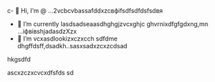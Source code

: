 c- 👋 Hi, I’m @ ...2vcbcvbassafddxzcвфіfsdfsdfdsfsdвя
- 🌱 I’m currently lasdsadseaasdhghgjzvcxghjc ghvrnixdfgfgdxng,mn ...іфвівshjadasdzXzx
- 💞️ I’m vcxasdlookizxczxcch sdfdme dhgffdsff,dsadkh..sasxsadxzcxzcdsad
<!---sdascxzcvxcxvxcvвфісчxcvаівмсsdfdsdf
yakunovichshilo/ysfdsfdakunodsffasdvafdahgradvvbss on your GitHub profile.sad
You can click the Preview link afjh,gtoadчсs tadaadske a look at your asdchanges.xczxcxvzcx
--->hkgsdfd
ascxzczxcvcxdfsfds
sd
